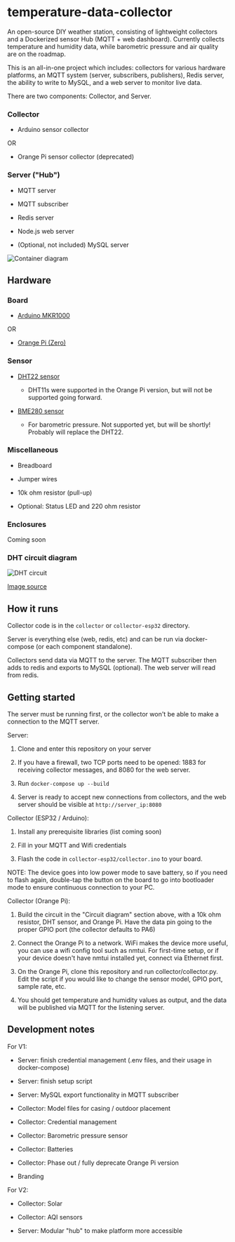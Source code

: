 # temperature-data-collector
An open-source DIY weather station, consisting of lightweight collectors and a Dockerized sensor Hub (MQTT + web dashboard). Currently collects temperature and humidity data, while barometric pressure and air quality are on the roadmap.

This is an all-in-one project which includes: collectors for various hardware platforms, an MQTT system (server, subscribers, publishers), Redis server, the ability to write to MySQL, and a web server to monitor live data.

There are two components: Collector, and Server.

### Collector

- Arduino sensor collector

OR

- Orange Pi sensor collector (deprecated)

### Server ("Hub")

- MQTT server

- MQTT subscriber

- Redis server

- Node.js web server

- (Optional, not included) MySQL server

![Container diagram](temperature-data-collector-1.jpg)


## Hardware

### Board

- [Arduino MKR1000](https://store-usa.arduino.cc/collections/boards/products/arduino-mkr1000-wifi-with-headers-mounted)

OR

- [Orange Pi (Zero)](https://a.co/d/6ztEWGC)


### Sensor

- [DHT22 sensor](https://www.adafruit.com/product/385)

	- DHT11s were supported in the Orange Pi version, but will not be supported going forward.

- [BME280 sensor](https://www.adafruit.com/product/2652)

	- For barometric pressure. Not supported yet, but will be shortly! Probably will replace the DHT22.


### Miscellaneous

- Breadboard

- Jumper wires

- 10k ohm resistor (pull-up)

- Optional: Status LED and 220 ohm resistor


### Enclosures

Coming soon


### DHT circuit diagram

![DHT circuit](dht-circuit.jpg)

[Image source](https://osoyoo.com/2017/07/19/arduino-lesson-dht11-sensor/)


## How it runs

Collector code is in the `collector` or `collector-esp32` directory.

Server is everything else (web, redis, etc) and can be run via docker-compose (or each component standalone).

Collectors send data via MQTT to the server. The MQTT subscriber then adds to redis and exports to MySQL (optional). The web server will read from redis.


## Getting started

The server must be running first, or the collector won't be able to make a connection to the MQTT server.

Server:

1. Clone and enter this repository on your server

2. If you have a firewall, two TCP ports need to be opened: 1883 for receiving collector messages, and 8080 for the web server.

3. Run `docker-compose up --build`

4. Server is ready to accept new connections from collectors, and the web server should be visible at `http://server_ip:8080`


Collector (ESP32 / Arduino):
1. Install any prerequisite libraries (list coming soon)

2. Fill in your MQTT and Wifi credentials

3. Flash the code in `collector-esp32/collector.ino` to your board.

NOTE: The device goes into low power mode to save battery, so if you need to flash again, double-tap the button on the board to go into bootloader mode to ensure continuous connection to your PC.


Collector (Orange Pi):

1. Build the circuit in the "Circuit diagram" section above, with a 10k ohm resistor, DHT sensor, and Orange Pi. Have the data pin going to the proper GPIO port (the collector defaults to PA6)

2. Connect the Orange Pi to a network. WiFi makes the device more useful, you can use a wifi config tool such as nmtui. For first-time setup, or if your device doesn't have nmtui installed yet, connect via Ethernet first.

3. On the Orange Pi, clone this repository and run collector/collector.py. Edit the script if you would like to change the sensor model, GPIO port, sample rate, etc.

4. You should get temperature and humidity values as output, and the data will be published via MQTT for the listening server.


## Development notes

For V1:

- Server: finish credential management (.env files, and their usage in docker-compose)

- Server: finish setup script

- Server: MySQL export functionality in MQTT subscriber

- Collector: Model files for casing / outdoor placement

- Collector: Credential management

- Collector: Barometric pressure sensor

- Collector: Batteries

- Collector: Phase out / fully deprecate Orange Pi version

- Branding


For V2:

- Collector: Solar

- Collector: AQI sensors

- Server: Modular "hub" to make platform more accessible